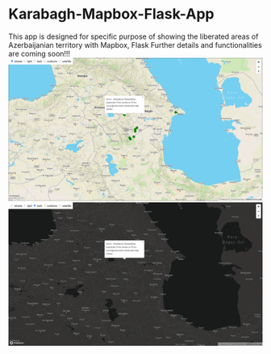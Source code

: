# Karabagh-Mapbox-Flask-App
This app is designed for specific purpose of showing the liberated areas of Azerbaijanian territory with Mapbox, Flask
Further details and functionalities are coming soon!!!
![First](https://github.com/elvinaqa/Karabakh-Mapbox-Flask-App/blob/main/images/Screenshot%20(323).png)
![Sc](https://github.com/elvinaqa/Karabakh-Mapbox-Flask-App/blob/main/images/Screenshot%20(324).png)
